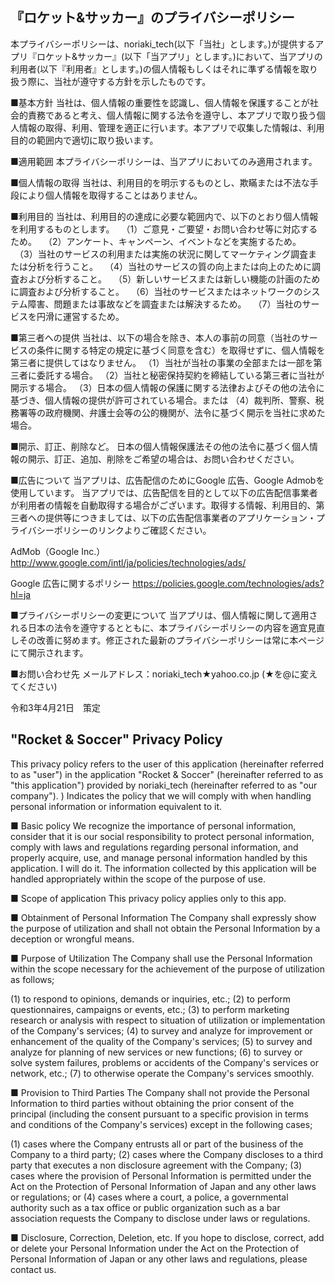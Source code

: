 ## 『ロケット&サッカー』のプライバシーポリシー



本プライバシーポリシーは、noriaki_tech(以下「当社」とします。)が提供するアプリ『ロケット&サッカー』(以下「当アプリ」とします。)において、当アプリの利用者(以下『利用者』とします。)の個人情報もしくはそれに準ずる情報を取り扱う際に、当社が遵守する方針を示したものです。


■基本方針
当社は、個人情報の重要性を認識し、個人情報を保護することが社会的責務であると考え、個人情報に関する法令を遵守し、本アプリで取り扱う個人情報の取得、利用、管理を適正に行います。本アプリで収集した情報は、利用目的の範囲内で適切に取り扱います。

■適用範囲
本プライバシーポリシーは、当アプリにおいてのみ適用されます。

■個人情報の取得
当社は、利用目的を明示するものとし、欺瞞または不法な手段により個人情報を取得することはありません。

■利用目的
当社は、利用目的の達成に必要な範囲内で、以下のとおり個人情報を利用するものとします。
　（1）ご意見・ご要望・お問い合わせ等に対応するため。
　（2）アンケート、キャンペーン、イベントなどを実施するため。
　（3）当社のサービスの利用または実施の状況に関してマーケティング調査または分析を行うこと。
　（4）当社のサービスの質の向上または向上のために調査および分析すること。
　（5）新しいサービスまたは新しい機能の計画のために調査および分析すること。
　（6）当社のサービスまたはネットワークのシステム障害、問題または事故などを調査または解決するため。
　（7）当社のサービスを円滑に運営するため。


■第三者への提供
当社は、以下の場合を除き、本人の事前の同意（当社のサービスの条件に関する特定の規定に基づく同意を含む）を取得せずに、個人情報を第三者に提供してはなりません。
（1）当社が当社の事業の全部または一部を第三者に委託する場合。
（2）当社と秘密保持契約を締結している第三者に当社が開示する場合。
（3）日本の個人情報の保護に関する法律およびその他の法令に基づき、個人情報の提供が許可されている場合。または
（4）裁判所、警察、税務署等の政府機関、弁護士会等の公的機関が、法令に基づく開示を当社に求めた場合。

■開示、訂正、削除など。
日本の個人情報保護法その他の法令に基づく個人情報の開示、訂正、追加、削除をご希望の場合は、お問い合わせください。

■広告について
当アプリは、広告配信のためにGoogle 広告、Google Admobを使用しています。
当アプリでは、広告配信を目的として以下の広告配信事業者が利用者の情報を自動取得する場合がございます。取得する情報、利用目的、第三者への提供等につきましては、以下の広告配信事業者のアプリケーション・プライバシーポリシーのリンクよりご確認ください。

AdMob（Google Inc.）
http://www.google.com/intl/ja/policies/technologies/ads/

Google 広告に関するポリシー
https://policies.google.com/technologies/ads?hl=ja

■プライバシーポリシーの変更について
当アプリは、個人情報に関して適用される日本の法令を遵守するとともに、本プライバシーポリシーの内容を適宜見直しその改善に努めます。修正された最新のプライバシーポリシーは常に本ページにて開示されます。

■お問い合わせ先
メールアドレス：noriaki_tech★yahoo.co.jp (★を@に変えてください)

令和3年4月21日　策定






## "Rocket & Soccer" Privacy Policy


This privacy policy refers to the user of this application (hereinafter referred to as "user") in the application "Rocket & Soccer" (hereinafter referred to as "this application") provided by noriaki_tech (hereinafter referred to as "our company"). ) Indicates the policy that we will comply with when handling personal information or information equivalent to it.


■ Basic policy
We recognize the importance of personal information, consider that it is our social responsibility to protect personal information, comply with laws and regulations regarding personal information, and properly acquire, use, and manage personal information handled by this application. I will do it. The information collected by this application will be handled appropriately within the scope of the purpose of use.

■ Scope of application
This privacy policy applies only to this app.

■ Obtainment of Personal Information
The Company shall expressly show the purpose of utilization and shall not obtain the Personal Information by a deception or wrongful means.

■ Purpose of Utilization
The Company shall use the Personal Information within the scope necessary for the achievement of the purpose of utilization as follows;

(1) to respond to opinions, demands or inquiries, etc.;
(2) to perform questionnaires, campaigns or events, etc.;
(3) to perform marketing research or analysis with respect to situation of utilization or implementation of the Company's services;
(4) to survey and analyze for improvement or enhancement of the quality of the Company's services;
(5) to survey and analyze for planning of new services or new functions;
(6) to survey or solve system failures, problems or accidents of the Company's services or network, etc.;
(7) to otherwise operate the Company's services smoothly.

■ Provision to Third Parties
The Company shall not provide the Personal Information to third parties without obtaining the prior consent of the principal (including the consent pursuant to a specific provision in terms and conditions of the Company's services) except in the following cases;

(1) cases where the Company entrusts all or part of the business of the Company to a third party;
(2) cases where the Company discloses to a third party that executes a non disclosure agreement with the Company;
(3) cases where the provision of Personal Information is permitted under the Act on the Protection of Personal Information of Japan and any other laws or regulations; or
(4) cases where a court, a police, a governmental authority such as a tax office or public organization such as a bar association requests the Company to disclose under laws or      regulations.

■ Disclosure, Correction, Deletion, etc.
If you hope to disclose, correct, add or delete your Personal Information under the Act on the Protection of Personal Information of Japan or any other laws and regulations, please contact us.





